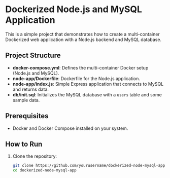 # Dockerized Node.js and MySQL Application

This is a simple project that demonstrates how to create a multi-container Dockerized web application with a Node.js backend and MySQL database.

## Project Structure

- **docker-compose.yml**: Defines the multi-container Docker setup (Node.js and MySQL).
- **node-app/Dockerfile**: Dockerfile for the Node.js application.
- **node-app/index.js**: Simple Express application that connects to MySQL and returns data.
- **db/init.sql**: Initializes the MySQL database with a `users` table and some sample data.

## Prerequisites

- Docker and Docker Compose installed on your system.

## How to Run

1. Clone the repository:
   ```bash
   git clone https://github.com/yourusername/dockerized-node-mysql-app.git
   cd dockerized-node-mysql-app
